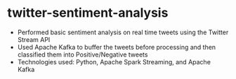 # twitter-sentiment-analysis

- Performed basic sentiment analysis on real time tweets using the Twitter Stream API
- Used Apache Kafka to buffer the tweets before processing and then classified them into Positive/Negative tweets
- Technologies used: Python, Apache Spark Streaming, and Apache Kafka
